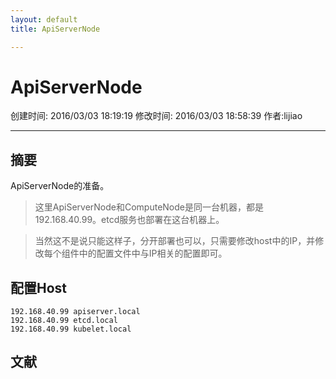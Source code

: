 ```yaml
---
layout: default
title: ApiServerNode

---
```


# ApiServerNode
创建时间: 2016/03/03 18:19:19  修改时间: 2016/03/03 18:58:39 作者:lijiao

----

## 摘要

ApiServerNode的准备。

>这里ApiServerNode和ComputeNode是同一台机器，都是192.168.40.99。etcd服务也部署在这台机器上。

>当然这不是说只能这样子，分开部署也可以，只需要修改host中的IP，并修改每个组件中的配置文件中与IP相关的配置即可。

## 配置Host

	192.168.40.99 apiserver.local
	192.168.40.99 etcd.local
	192.168.40.99 kubelet.local

## 文献
